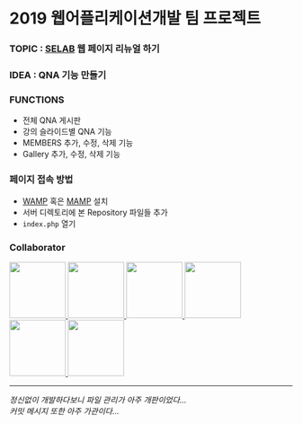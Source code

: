 # 2019 웹어플리케이션개발 팀 프로젝트

### TOPIC : [SELAB](https://selab.hanyang.ac.kr) 웹 페이지 리뉴얼 하기

### IDEA : QNA 기능 만들기

### FUNCTIONS
- 전체 QNA 게시판
- 강의 슬라이드별 QNA 기능
- MEMBERS 추가, 수정, 삭제 기능
- Gallery 추가, 수정, 삭제 기능

### 페이지 접속 방법
- [WAMP](https://bitnami.com/stack/wamp/installer) 혹은 [MAMP](https://www.mamp.info/en/windows/) 설치
- 서버 디렉토리에 본 Repository 파일들 추가
- `index.php` 열기

### Collaborator
<p>
<a href="https://github.com/Hee-Jae">
  <img src="https://github.com/Hee-Jae.png" width="100">
</a>
<a href="https://github.com/yyxymint">
  <img src="https://github.com/yyxymint.png" width="100">
</a>
<a href="https://github.com/gugusny5758">
  <img src="https://github.com/gugusny5758.png" width="100">
</a>
<a href="https://github.com/Leehyowon">
  <img src="https://github.com/Leehyowon.png" width="100">
</a>
<a href="https://github.com/nsa32752">
  <img src="https://github.com/nsa32752.png" width="100">
</a>
<a href="https://github.com/Zaehyeon2">
  <img src="https://github.com/Zaehyeon2.png" width="100">
</a>
</p>

---

*정신없이 개발하다보니 파일 관리가 아주 개판이었다...*  
*커밋 메시지 또한 아주 가관이다...*
